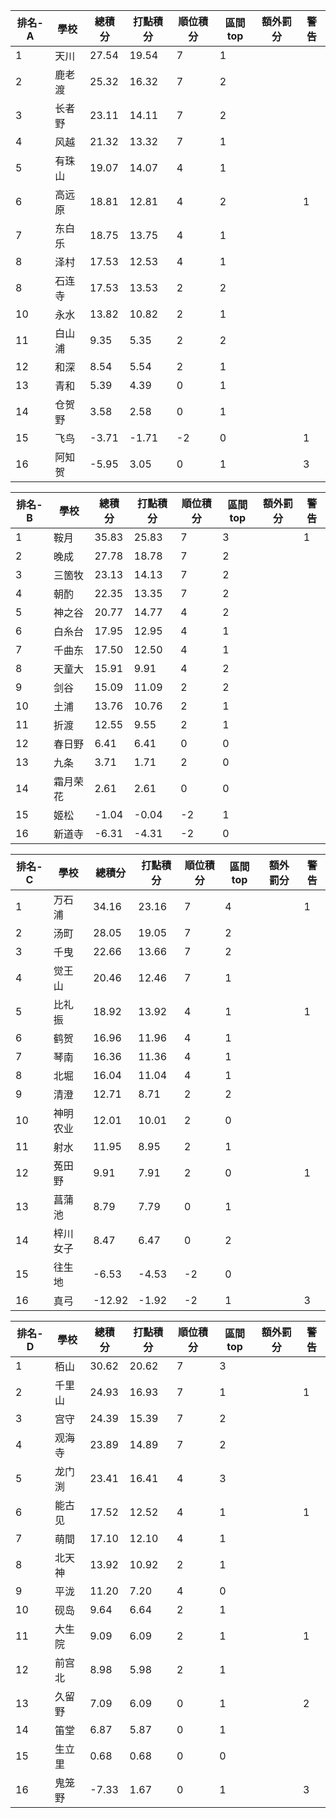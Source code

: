 排名-A|學校|總積分|打點積分|順位積分|區間top|額外罰分|警告
-|-|-|-|-|-|-|-
1|天川|27.54 |19.54 |7|1||
2|鹿老渡|25.32 |16.32 |7|2||
3|长者野|23.11 |14.11 |7|2||
4|风越|21.32 |13.32 |7|1||
5|有珠山|19.07 |14.07 |4|1||
6|高远原|18.81 |12.81 |4|2||1
7|东白乐|18.75 |13.75 |4|1||
8|泽村|17.53 |12.53 |4|1||
8|石连寺|17.53 |13.53 |2|2||
10|永水|13.82 |10.82 |2|1||
11|白山浦|9.35 |5.35 |2|2||
12|和深|8.54 |5.54 |2|1||
13|青和|5.39 |4.39 |0|1||
14|仓贺野|3.58 |2.58 |0|1||
15|飞鸟|-3.71 |-1.71 |-2|0||1
16|阿知贺|-5.95 |3.05 |0|1||3

排名-B|學校|總積分|打點積分|順位積分|區間top|額外罰分|警告
-|-|-|-|-|-|-|-
1|鞍月|35.83 |25.83 |7|3||1
2|晚成|27.78 |18.78 |7|2||
3|三箇牧|23.13 |14.13 |7|2||
4|朝酌|22.35 |13.35 |7|2||
5|神之谷|20.77 |14.77 |4|2||
6|白糸台|17.95 |12.95 |4|1||
7|千曲东|17.50 |12.50 |4|1||
8|天童大|15.91 |9.91 |4|2||
9|剑谷|15.09 |11.09 |2|2||
10|土浦|13.76 |10.76 |2|1||
11|折渡|12.55 |9.55 |2|1||
12|春日野|6.41 |6.41 |0|0||
13|九条|3.71 |1.71 |2|0||
14|霜月荣花|2.61 |2.61 |0|0||
15|姬松|-1.04 |-0.04 |-2|1||
16|新道寺|-6.31 |-4.31 |-2|0||

排名-C|學校|總積分|打點積分|順位積分|區間top|額外罰分|警告
-|-|-|-|-|-|-|-
1|万石浦|34.16 |23.16 |7|4||1
2|汤町|28.05 |19.05 |7|2||
3|千曳|22.66 |13.66 |7|2||
4|觉王山|20.46 |12.46 |7|1||
5|比礼振|18.92 |13.92 |4|1||1
6|鹤贺|16.96 |11.96 |4|1||
7|琴南|16.36 |11.36 |4|1||
8|北堀|16.04 |11.04 |4|1||
9|清澄|12.71 |8.71 |2|2||
10|神明农业|12.01 |10.01 |2|0||
11|射水|11.95 |8.95 |2|1||
12|菟田野|9.91 |7.91 |2|0||1
13|菖蒲池|8.79 |7.79 |0|1||
14|梓川女子|8.47 |6.47 |0|2||
15|往生地|-6.53 |-4.53 |-2|0||
16|真弓|-12.92 |-1.92 |-2|1||3

排名-D|學校|總積分|打點積分|順位積分|區間top|額外罰分|警告
-|-|-|-|-|-|-|-
1|栢山|30.62 |20.62 |7|3||
2|千里山|24.93 |16.93 |7|1||1
3|宫守|24.39 |15.39 |7|2||
4|观海寺|23.89 |14.89 |7|2||
5|龙门渕|23.41 |16.41 |4|3||
6|能古见|17.52 |12.52 |4|1||1
7|萌間|17.10 |12.10 |4|1||
8|北天神|13.92 |10.92 |2|1||
9|平泷|11.20 |7.20 |4|0||
10|砚岛|9.64 |6.64 |2|1||
11|大生院|9.09 |6.09 |2|1||1
12|前宫北|8.98 |5.98 |2|1||
13|久留野|7.09 |6.09 |0|1||2
14|笛堂|6.87 |5.87 |0|1||
15|生立里|0.68 |0.68 |0|0||
16|鬼笼野|-7.33 |1.67 |0|1||3
